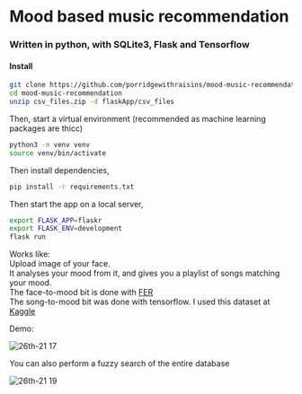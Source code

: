 # Mood based music recommendation

### Written in python, with SQLite3, Flask and Tensorflow

#### Install
```bash
git clone https://github.com/porridgewithraisins/mood-music-recommendation.git
cd mood-music-recommendation
unzip csv_files.zip -d flaskApp/csv_files
```
Then, start a virtual environment (recommended as machine learning packages are thicc)
```bash
python3 -m venv venv
source venv/bin/activate
```
Then install dependencies,

```bash
pip install -r requirements.txt
```
Then start the app on a local server,
```bash
export FLASK_APP=flaskr
export FLASK_ENV=development
flask run
```
Works like:\
Upload image of your face.\
It analyses your mood from it, and gives you a playlist of songs matching your mood.\
The face-to-mood bit is done with [FER](https://pypi.org/project/fer/)\
The song-to-mood bit was done with tensorflow. I used this dataset at [Kaggle](https://www.kaggle.com/yamaerenay/spotify-dataset-19212020-160k-tracks?select=tracks.csv)  


Demo:

![26th-21 17](https://user-images.githubusercontent.com/72668511/130995162-e06b052c-f62c-4c3b-9026-1b8705d23db3.gif)


You can also perform a fuzzy search of the entire database

![26th-21 19](https://user-images.githubusercontent.com/72668511/130996179-bb3e5aba-81ce-4d66-8cea-cbb5112c3c0f.gif)

